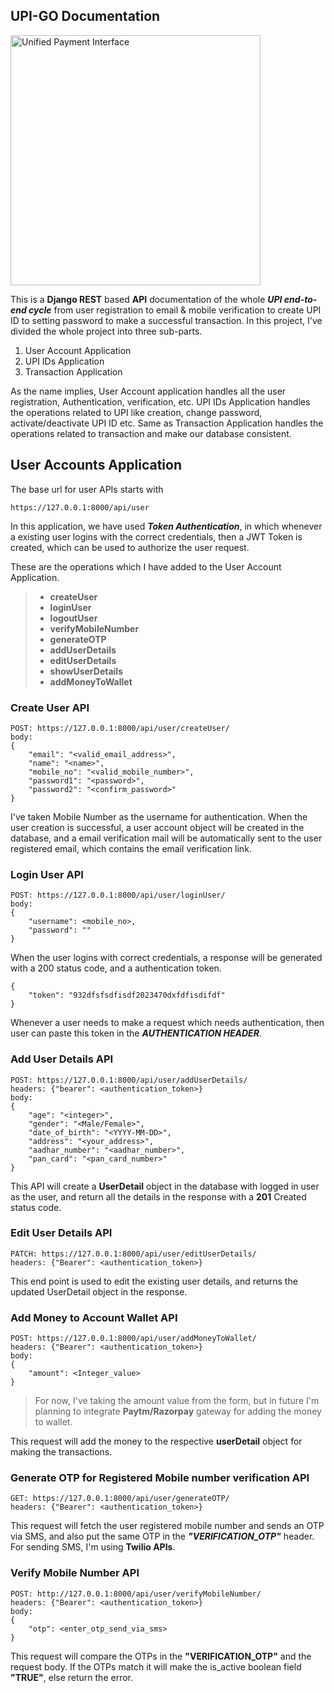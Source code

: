 ## **UPI-GO Documentation**
<img src="https://i.imgur.com/LJl3pB2.jpg%29" alt="Unified Payment Interface" width="400"/>

This is a **Django REST** based **API** documentation of the whole ***UPI end-to-end cycle*** from user registration to email & mobile verification to create UPI ID to setting password to make a successful transaction. 
In this project, I've divided the whole project into three sub-parts. 
	

 1. User Account Application
 2. UPI IDs Application
 3. Transaction Application

As the name implies, User Account application handles all the user registration, Authentication, verification, etc. UPI IDs Application handles the operations related to UPI like creation, change password, activate/deactivate UPI ID etc. Same as Transaction Application handles the operations related to transaction and make our database consistent.

## User Accounts Application
The base url for user APIs starts with

    https://127.0.0.1:8000/api/user
In this application, we have used ***Token Authentication***, in which whenever a existing user logins with the correct credentials, then a JWT Token is created, which can be used to authorize the user request.

These are the operations which I have added to the User Account Application.

> - **createUser**
> - **loginUser**
> - **logoutUser**
> - **verifyMobileNumber**
> - **generateOTP**
> - **addUserDetails**
>  - **editUserDetails**
> - **showUserDetails**
> - **addMoneyToWallet**

### Create User API

    POST: https://127.0.0.1:8000/api/user/createUser/
    body: 
    {
	    "email": "<valid_email_address>",
	    "name": "<name>",
	    "mobile_no": "<valid_mobile_number>",
	    "password1": "<password>",
	    "password2": "<confirm_password>"
    }
I've taken Mobile Number as the username for authentication. When the user creation is successful, a user account object will be created in the database, and a email verification mail will be automatically sent to the user registered email, which contains the email verification link.

### Login User API

    POST: https://127.0.0.1:8000/api/user/loginUser/
    body: 
    {
	    "username": <mobile_no>,
	    "password": ""
    }
When the user logins with correct credentials, a response will be generated with a 200 status code, and a authentication token.

    {
	    "token": "932dfsfsdfisdf2023470dxfdfisdifdf"
    }
Whenever a user needs to make a request which needs authentication, then user can paste this token in the ***AUTHENTICATION HEADER***.

### Add User Details API

    POST: https://127.0.0.1:8000/api/user/addUserDetails/
    headers: {"bearer": <authentication_token>}
    body: 
    {
	    "age": "<integer>",
	    "gender": "<Male/Female>",
	    "date_of_birth": "<YYYY-MM-DD>",
	    "address": "<your_address>",
	    "aadhar_number": "<aadhar_number>",
	    "pan_card": "<pan_card_number>"
    }
This API will create a **UserDetail** object in the database with logged in user as the user, and return all the details in the response with a **201** Created status code.

### Edit User Details API

    PATCH: https://127.0.0.1:8000/api/user/editUserDetails/
    headers: {"Bearer": <authentication_token>}
This end point is used to edit the existing user details, and returns the updated UserDetail object in the response.

### Add Money to Account Wallet API

    POST: https://127.0.0.1:8000/api/user/addMoneyToWallet/
    headers: {"Bearer": <authentication_token>}
    body: 
    {
	    "amount": <Integer_value>
    }

> For now, I've taking the amount value from the form, but in future I'm
> planning to integrate **Paytm/Razorpay** gateway for adding the money
> to wallet.

This request will add the money to the respective **userDetail** object for making the transactions.

### Generate OTP for Registered Mobile number verification API

    GET: https://127.0.0.1:8000/api/user/generateOTP/
    headers: {"Bearer": <authentication_token>}
This request will fetch the user registered mobile number and sends an OTP via SMS, and also put the same OTP in the ***"VERIFICATION_OTP"*** header. For sending SMS, I'm using **Twilio APIs**.

### Verify Mobile Number API

    POST: http://127.0.0.1:8000/api/user/verifyMobileNumber/
    headers: {"Bearer": <authentication_token>}
    body: 
    {
	    "otp": <enter_otp_send_via_sms>
    }
This request will compare the OTPs in the **"VERIFICATION_OTP"** and the request body. If the OTPs match it will make the is_active boolean field **"TRUE"**, else return the error.
